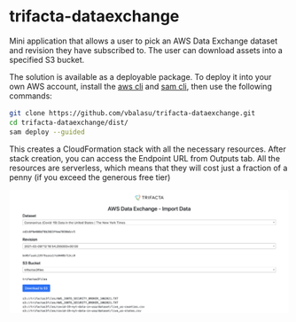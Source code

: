 # trifacta-dataexchange

Mini application that allows a user to pick an AWS Data Exchange dataset and revision they have subscribed to. The user can download assets into a specified S3 bucket.

The solution is available as a deployable package. To deploy it into your own AWS account, install the [aws cli](https://docs.aws.amazon.com/cli/latest/userguide/install-cliv2.html) and [sam cli](https://docs.aws.amazon.com/serverless-application-model/latest/developerguide/serverless-sam-cli-install.html), then use the following commands:
```bash
git clone https://github.com/vbalasu/trifacta-dataexchange.git
cd trifacta-dataexchange/dist/
sam deploy --guided
```

This creates a CloudFormation stack with all the necessary resources. After stack creation, you can access the Endpoint URL from Outputs tab. All the resources are serverless, which means that they will cost just a fraction of a penny (if you exceed the generous free tier)

![media/dx-se.png](media/dx-se.png)